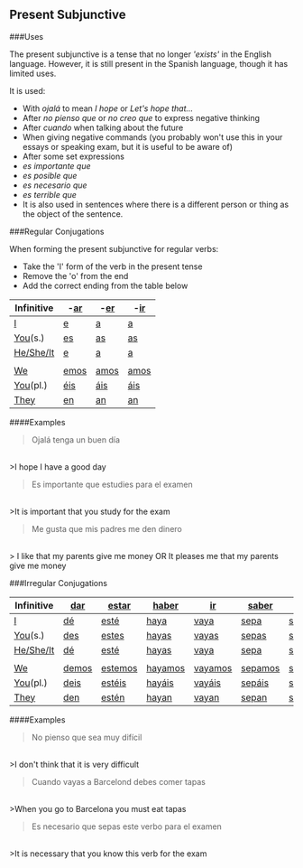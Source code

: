 Present Subjunctive
------------------------------

###Uses

The present subjunctive is a tense that no longer *'exists'* in the English language. However, it is still present in the Spanish language, though it has limited uses.

It is used:
- With *ojalá* to mean *I hope* or *Let's hope that...*
- After *no pienso que* or *no creo que* to express negative thinking
- After *cuando* when talking about the future
- When giving negative commands (you probably won't use this in your essays or speaking exam, but it is useful to be aware of)
- After some set expressions
 - *es importante que*
 - *es posible que*
 - *es necesario que*
 - *es terrible que*
- It is also used in sentences where there is a different person or thing as the object of the sentence.

###Regular Conjugations

When forming the present subjunctive for regular verbs:
 - Take the 'I' form of the verb in the present tense
 - Remove the 'o' from the end
 - Add the correct ending from the table below

|Infinitive|-<u>ar</u>|-<u>er</u>|-<u>ir</u>|
|---|---|---|---|
|<u>I</u>|<u>e</u>|<u>a</u>|<u>a</u>|
|<u>You</u>(s.)|<u>es</u>|<u>as</u>|<u>as</u>|
|<u>He/She/It</u>|<u>e</u>|<u>a</u>|<u>a</u>|
||||
|<u>We</u>|<u>emos</u>|<u>amos</u>|<u>amos</u>|
|<u>You</u>(pl.)|<u>éis</u>|<u>áis</u>|<u>áis</u>|
|<u>They</u>|<u>en</u>|<u>an</u>|<u>an</u>|

####Examples

>Ojalá tenga un buen día
</br>
>I hope I have a good day

>Es importante que estudies para el examen
</br>
>It is important that you study for the exam

>Me gusta que mis padres me den dinero
</br>
> I like that my parents give me money OR It pleases me that my parents give me money

###Irregular Conjugations

|Infinitive|<u>dar</u>|<u>estar</u>|<u>haber</u>|<u>ir</u>|<u>saber</u>|<u>ser</u>|
|---|---|---|---|---|---|---|
|<u>I</u>|<u>dé</u>|<u>esté</u>|<u>haya</u>|<u>vaya</u>|<u>sepa</u>|<u>sea</u>|
|<u>You</u>(s.)|<u>des</u>|<u>estes</u>|<u>hayas</u>|<u>vayas</u>|<u>sepas</u>|<u>seas</u>|
|<u>He/She/It</u>|<u>dé</u>|<u>esté</u>|<u>hayas</u>|<u>vaya</u>|<u>sepa</u>|<u>sea</u>|
|||||||
|<u>We</u>|<u>demos</u>|<u>estemos</u>|<u>hayamos</u>|<u>vayamos</u>|<u>sepamos</u>|<u>seamos</u>|
|<u>You</u>(pl.)|<u>deis</u>|<u>estéis</u>|<u>hayáis</u>|<u>vayáis</u>|<u>sepáis</u>|<u>seáis</u>|
|<u>They</u>|<u>den</u>|<u>estén</u>|<u>hayan</u>|<u>vayan</u>|<u>sepan</u>|<u>sean</u>|

####Examples

>No pienso que sea muy difícil
</br>
>I don't think that it is very difficult

>Cuando vayas a Barcelond debes comer tapas
</br>
>When you go to Barcelona you must eat tapas

>Es necesario que sepas este verbo para el examen
</br>
>It is necessary that you know this verb for the exam
